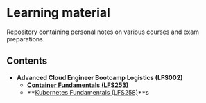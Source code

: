 # Learning material
Repository containing personal notes on various courses and exam preparations.

## Contents

- **Advanced Cloud Engineer Bootcamp Logistics (LFS002)**
  - **[Container Fundamentals (LFS253)](./container-fundamentals/notebook.md)**
  - **[Kubernetes Fundamentals (LFS258)](./k8s-fundamentals/notebook.md)**s
